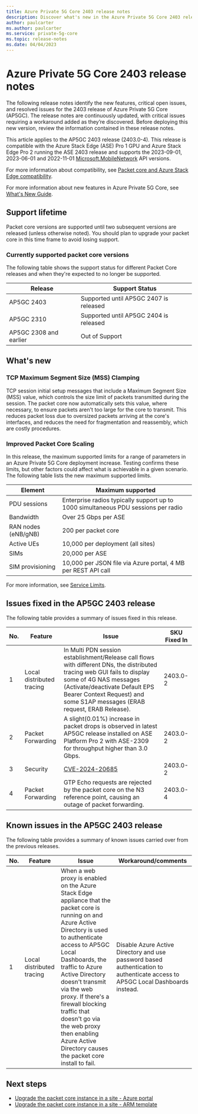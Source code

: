 ```yaml
---
title: Azure Private 5G Core 2403 release notes
description: Discover what's new in the Azure Private 5G Core 2403 release.
author: paulcarter
ms.author: paulcarter
ms.service: private-5g-core
ms.topic: release-notes
ms.date: 04/04/2023
---
```


# Azure Private 5G Core 2403 release notes

The following release notes identify the new features, critical open issues, and resolved issues for the 2403 release of Azure Private 5G Core (AP5GC). The release notes are continuously updated, with critical issues requiring a workaround added as they’re discovered. Before deploying this new version, review the information contained in these release notes.

This article applies to the AP5GC 2403 release (2403.0-4). This release is compatible with the Azure Stack Edge (ASE) Pro 1 GPU and Azure Stack Edge Pro 2 running the ASE 2403 release and supports the 2023-09-01, 2023-06-01 and 2022-11-01 [Microsoft.MobileNetwork](/rest/api/mobilenetwork) API versions. 

For more information about compatibility, see [Packet core and Azure Stack Edge compatibility](azure-stack-edge-packet-core-compatibility.md). 

For more information about new features in Azure Private 5G Core, see [What's New Guide](whats-new.md).

## Support lifetime

Packet core versions are supported until two subsequent versions are released (unless otherwise noted). You should plan to upgrade your packet core in this time frame to avoid losing support.

### Currently supported packet core versions
The following table shows the support status for different Packet Core releases and when they're expected to no longer be supported.

| Release | Support Status |
|---------|----------------|
| AP5GC 2403 | Supported until AP5GC 2407 is released |
| AP5GC 2310 | Supported until AP5GC 2404 is released |
| AP5GC 2308 and earlier | Out of Support |

## What's new

### TCP Maximum Segment Size (MSS) Clamping

TCP session initial setup messages that include a Maximum Segment Size (MSS) value, which controls the size limit of packets transmitted during the session. The packet core now automatically sets this value, where necessary, to ensure packets aren't too large for the core to transmit. This reduces packet loss due to oversized packets arriving at the core's interfaces, and reduces the need for fragmentation and reassembly, which are costly procedures.

### Improved Packet Core Scaling 

In this release, the maximum supported limits for a range of parameters in an Azure Private 5G Core deployment increase. Testing confirms these limits, but other factors could affect what is achievable in a given scenario. 
The following table lists the new maximum supported limits.

| Element                | Maximum supported |
|------------------------|-------------------|
| PDU sessions           | Enterprise radios typically support up to 1000 simultaneous PDU sessions per radio |
| Bandwidth              | Over 25 Gbps per ASE |
| RAN nodes (eNB/gNB)    | 200 per packet core |
| Active UEs             | 10,000 per deployment (all sites) |
| SIMs                   | 20,000 per ASE |
| SIM provisioning       | 10,000 per JSON file via Azure portal, 4 MB per REST API call  |

For more information, see [Service Limits](azure-stack-edge-virtual-machine-sizing.md#service-limits).

## Issues fixed in the AP5GC 2403 release

The following table provides a summary of issues fixed in this release.

  |No.  |Feature  | Issue |  SKU Fixed In |
  |-----|---------|-------|---------------|
  | 1 | Local distributed tracing | In Multi PDN session establishment/Release call flows with different DNs, the distributed tracing web GUI fails to display some of 4G NAS messages (Activate/deactivate Default EPS Bearer Context Request) and some S1AP messages (ERAB request, ERAB Release). | 2403.0-2 |
  | 2 | Packet Forwarding | A slight(0.01%) increase in packet drops is observed in latest AP5GC release installed on ASE Platform Pro 2 with ASE-2309 for throughput higher than 3.0 Gbps. | 2403.0-2 |
  | 3 | Security | [CVE-2024-20685](https://msrc.microsoft.com/update-guide/vulnerability/CVE-2024-20685) | 2403.0-2 |
  | 4 | Packet Forwarding | GTP Echo requests are rejected by the packet core on the N3 reference point, causing an outage of packet forwarding. | 2403.0-4 |

## Known issues in the AP5GC 2403 release
<!--**TO BE UPDATED**>
  |No.  |Feature  | Issue | Workaround/comments |
  |-----|-----|-----|
  | 1 |  |  |  |
<-->

The following table provides a summary of known issues carried over from the previous releases.

  |No.  |Feature  | Issue | Workaround/comments |
  |-----|-----|-----|-----|
  | 1 | Local distributed tracing | When a web proxy is enabled on the Azure Stack Edge appliance that the packet core is running on and Azure Active Directory is used to authenticate access to AP5GC Local Dashboards, the traffic to Azure Active Directory doesn't transmit via the web proxy. If there's a firewall blocking traffic that doesn't go via the web proxy then enabling Azure Active Directory causes the packet core install to fail. | Disable Azure Active Directory and use password based authentication to authenticate access to AP5GC Local Dashboards instead. |

## Next steps

- [Upgrade the packet core instance in a site - Azure portal](upgrade-packet-core-azure-portal.md)
- [Upgrade the packet core instance in a site - ARM template](upgrade-packet-core-arm-template.md)
